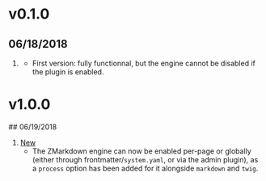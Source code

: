 # v0.1.0
##  06/18/2018

1. [](#new)
    * First version: fully functionnal, but the engine cannot be disabled if the plugin is enabled.

# v1.0.0
## 06/19/2018

1. [New](#new)
    * The ZMarkdown engine can now be enabled per-page or globally (either through frontmatter/`system.yaml`, or via the admin plugin), as a `process` option has been added for it alongside `markdown` and `twig`.
